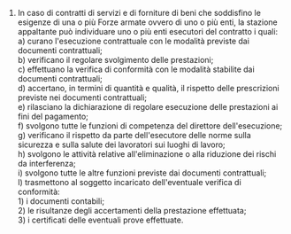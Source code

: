 1. In caso di contratti  di  servizi  e  di  forniture  di  beni  che soddisfino le esigenze di una o più Forze armate  ovvero  di  uno  o più enti, la stazione appaltante può individuare uno  o  più  enti esecutori del contratto i quali:<br>a) curano l'esecuzione contrattuale con  le  modalità  previste  dai documenti contrattuali;<br>b) verificano il regolare svolgimento delle prestazioni;<br>c) effettuano la verifica di conformità con le  modalità  stabilite dai documenti contrattuali;<br>d) accertano, in termini di quantità e qualità, il  rispetto  delle prescrizioni previste nei documenti contrattuali;<br>e)  rilasciano  la  dichiarazione  di   regolare   esecuzione   delle prestazioni ai fini del pagamento;<br>f)  svolgono  tutte  le  funzioni   di   competenza   del   direttore dell'esecuzione;<br>g) verificano il rispetto da parte dell'esecutore delle  norme  sulla sicurezza e sulla salute dei lavoratori sui luoghi di lavoro;<br>h) svolgono le attività relative all'eliminazione o  alla  riduzione dei rischi da interferenza;<br>i)  svolgono  tutte  le  altre  funzioni   previste   dai   documenti contrattuali;<br>l) trasmettono al  soggetto  incaricato  dell'eventuale  verifica  di conformità:<br>1) i documenti contabili;<br>2) le risultanze degli accertamenti della prestazione effettuata;<br>3) i certificati delle eventuali prove effettuate.